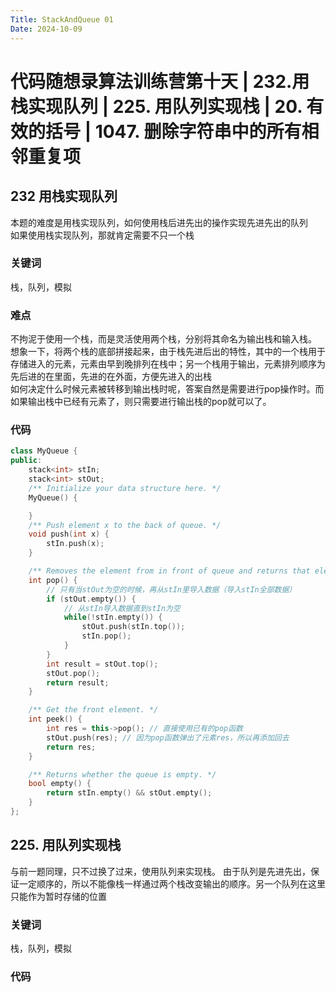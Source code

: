 ```yaml
---
Title: StackAndQueue 01
Date: 2024-10-09
---
```

# 代码随想录算法训练营第十天 | 232.用栈实现队列 | 225. 用队列实现栈 | 20. 有效的括号 | 1047. 删除字符串中的所有相邻重复项
## 232 用栈实现队列
本题的难度是用栈实现队列，如何使用栈后进先出的操作实现先进先出的队列\
如果使用栈实现队列，那就肯定需要不只一个栈
### 关键词
栈，队列，模拟
### 难点
不拘泥于使用一个栈，而是灵活使用两个栈，分别将其命名为输出栈和输入栈。\
想象一下，将两个栈的底部拼接起来，由于栈先进后出的特性，其中的一个栈用于存储进入的元素，元素由早到晚排列在栈中；另一个栈用于输出，元素排列顺序为先后进的在里面，先进的在外面，方便先进入的出栈\
如何决定什么时候元素被转移到输出栈时呢，答案自然是需要进行pop操作时。而如果输出栈中已经有元素了，则只需要进行输出栈的pop就可以了。
### 代码
~~~c++
class MyQueue {
public:
    stack<int> stIn;
    stack<int> stOut;
    /** Initialize your data structure here. */
    MyQueue() {

    }
    /** Push element x to the back of queue. */
    void push(int x) {
        stIn.push(x);
    }

    /** Removes the element from in front of queue and returns that element. */
    int pop() {
        // 只有当stOut为空的时候，再从stIn里导入数据（导入stIn全部数据）
        if (stOut.empty()) {
            // 从stIn导入数据直到stIn为空
            while(!stIn.empty()) {
                stOut.push(stIn.top());
                stIn.pop();
            }
        }
        int result = stOut.top();
        stOut.pop();
        return result;
    }

    /** Get the front element. */
    int peek() {
        int res = this->pop(); // 直接使用已有的pop函数
        stOut.push(res); // 因为pop函数弹出了元素res，所以再添加回去
        return res;
    }

    /** Returns whether the queue is empty. */
    bool empty() {
        return stIn.empty() && stOut.empty();
    }
};
~~~
## 225. 用队列实现栈
与前一题同理，只不过换了过来，使用队列来实现栈。
由于队列是先进先出，保证一定顺序的，所以不能像栈一样通过两个栈改变输出的顺序。另一个队列在这里只能作为暂时存储的位置
### 关键词
栈，队列，模拟
### 代码
